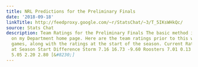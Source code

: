 ```yaml
---
title: NRL Predictions for the Preliminary Finals
date: '2018-09-18'
linkTitle: http://feedproxy.google.com/~r/StatsChat/~3/T_5IKsWHkQc/
source: Stats Chat
description: Team Ratings for the Preliminary Finals The basic method is described
  on my Department home page. Here are the team ratings prior to this week&#8217;s
  games, along with the ratings at the start of the season. Current Rating Rating
  at Season Start Difference Storm 7.16 16.73 -9.60 Roosters 7.01 0.13 6.90 Sharks
  5.05 2.20 2.80 [&#8230;]
---
```

